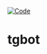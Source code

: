 [![Code](https://github.com/LawrE18/tgbot/actions/workflows/code.yaml/badge.svg?branch=master)](https://github.com/LawrE18/tgbot/actions/workflows/code.yaml)
# tgbot